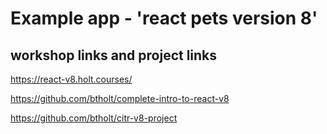 # Example app - 'react pets version 8'

## workshop links and project links

<https://react-v8.holt.courses/>

<https://github.com/btholt/complete-intro-to-react-v8>

<https://github.com/btholt/citr-v8-project>

